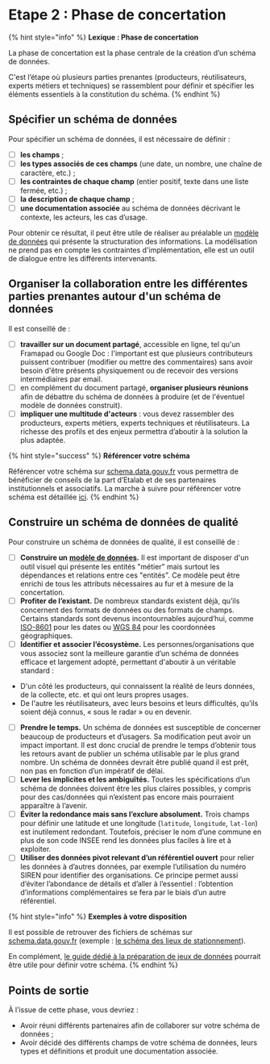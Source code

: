 # Etape 2 : Phase de concertation

{% hint style="info" %}
**Lexique : Phase de concertation**

La phase de concertation est la phase centrale de la création d’un schéma de données.&#x20;



C'est l’étape où plusieurs parties prenantes (producteurs, réutilisateurs, experts métiers et techniques) se rassemblent pour définir et spécifier les éléments essentiels à la constitution du schéma.
{% endhint %}

## Spécifier un schéma de données

Pour spécifier un schéma de données, il est nécessaire de définir :

* [ ] **les champs** ;
* [ ] **les types associés de ces champs** (une date, un nombre, une chaîne de caractère, etc.) ;
* [ ] **les contraintes de chaque champ** (entier positif, texte dans une liste fermée, etc.) ;
* [ ] **la description de chaque champ** ;
* [ ] **une documentation associée** au schéma de données décrivant le contexte, les acteurs, les cas d’usage.

Pour obtenir ce résultat, il peut être utile de réaliser au préalable un [modèle de données](../../documenter-des-donnees/bien-documenter-un-jeu-de-donnees.md#description-du-modele-de-donnees) qui présente la structuration des informations. La modélisation ne prend pas en compte les contraintes d'implémentation, elle est un outil de dialogue entre les différents intervenants.

## Organiser la collaboration entre les différentes parties prenantes autour d'un schéma de données <a href="#procedure-de-collaboration" id="procedure-de-collaboration"></a>

Il est conseillé de :&#x20;

* [ ] **travailler sur un document partagé**, accessible en ligne, tel qu'un Framapad ou Google Doc : l'important est que plusieurs contributeurs puissent contribuer (modifier ou mettre des commentaires) sans avoir besoin d'être présents physiquement ou de recevoir des versions intermédiaires par email.&#x20;
* [ ] en complément du document partagé, **organiser plusieurs réunions** afin de débattre du schéma de données à produire (et de l'éventuel modèle de données construit).
* [ ] **impliquer une multitude d'acteurs** : vous devez rassembler des producteurs, experts métiers, experts techniques et réutilisateurs. La richesse des profils et des enjeux permettra d’aboutir à la solution la plus adaptée.

{% hint style="success" %}
**Référencer votre schéma**

Référencer votre schéma sur [schema.data.gouv.fr](https://schema.data.gouv.fr/) vous permettra de bénéficier de conseils de la part d’Etalab et de ses partenaires institutionnels et associatifs. La marche à suivre pour référencer votre schéma est détaillée [ici](../../../../guide-qualite/les-schemas-de-donnees/integration-avec-schema.data.gouv.fr.md).
{% endhint %}

## Construire un schéma de données de qualité <a href="#grands-principes" id="grands-principes"></a>

Pour construire un schéma de données de qualité, il est conseillé de :&#x20;

* [ ] **Construire un** [**modèle de données**](../../documenter-des-donnees/bien-documenter-un-jeu-de-donnees.md#description-du-modele-de-donnees)**.** Il est important de disposer d'un outil visuel qui présente les entités "métier" mais surtout les dépendances et relations entre ces "entités". Ce modèle peut être enrichi de tous les attributs nécessaires au fur et à mesure de la concertation.
* [ ] **Profiter de l’existant.** De nombreux standards existent déjà, qu’ils concernent des formats de données ou des formats de champs. Certains standards sont devenus incontournables aujourd’hui, comme [ISO-8601](https://fr.wikipedia.org/wiki/ISO\_8601) pour les dates ou [WGS 84](https://fr.wikipedia.org/wiki/WGS\_84) pour les coordonnées géographiques.
* [ ] **Identifier et associer l’écosystème.** Les personnes/organisations que vous associez sont la meilleure garantie d’un schéma de données efficace et largement adopté, permettant d'aboutir à un véritable standard :&#x20;

<!---->

* D'un côté les producteurs, qui connaissent la réalité de leurs données, de la collecte, etc. et qui ont leurs propres usages.
* De l'autre les réutilisateurs, avec leurs besoins et leurs difficultés, qu’ils soient déjà connus, « sous le radar » ou en devenir.

<!---->

* [ ] **Prendre le temps.** Un schéma de données est susceptible de concerner beaucoup de producteurs et d’usagers. Sa modification peut avoir un impact important. Il est donc crucial de prendre le temps d’obtenir tous les retours avant de publier un schéma utilisable par le plus grand nombre. Un schéma de données devrait être publié quand il est prêt, non pas en fonction d’un impératif de délai.
* [ ] **Lever les implicites et les ambiguïtés.** Toutes les spécifications d’un schéma de données doivent être les plus claires possibles, y compris pour des cas/données qui n’existent pas encore mais pourraient apparaître à l’avenir.
* [ ] **Éviter la redondance mais sans l’exclure absolument.** Trois champs pour définir une latitude et une longitude (`latitude`, `longitude`, `lat-lon`) est inutilement redondant. Toutefois, préciser le nom d’une commune en plus de son code INSEE rend les données plus faciles à lire et à exploiter.
* [ ] **Utiliser des données pivot relevant d’un référentiel ouvert** pour relier les données à d’autres données, par exemple l’utilisation du numéro SIREN pour identifier des organisations. Ce principe permet aussi d’éviter l’abondance de détails et d’aller à l’essentiel : l’obtention d’informations complémentaires se fera par le biais d’un autre référentiel.

{% hint style="info" %}
**Exemples à votre disposition**

Il est possible de retrouver des fichiers de schémas sur [schema.data.gouv.fr](https://schema.data.gouv.fr/) (exemple : [le schéma des lieux de stationnement](https://schema.data.gouv.fr/etalab/schema-stationnement/latest.html)).&#x20;

En complément, [le guide dédié à la préparation de jeux de données](../../../../guide-qualite/preparer-le-jeu-de-donnees.md) pourrait être utile pour définir votre schéma.
{% endhint %}

## Points de sortie <a href="#points-de-sortie" id="points-de-sortie"></a>

À l’issue de cette phase, vous devriez :

* Avoir réuni différents partenaires afin de collaborer sur votre schéma de données ;
* Avoir décidé des différents champs de votre schéma de données, leurs types et définitions et produit une documentation associée.
